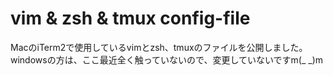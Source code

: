 vim & zsh & tmux config-file
===
MacのiTerm2で使用しているvimとzsh、tmuxのファイルを公開しました。  
windowsの方は、ここ最近全く触っていないので、変更していないですm(_ _)m
